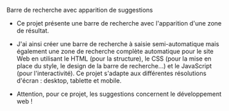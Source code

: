 Barre de recherche avec apparition de suggestions

- Ce projet présente une barre de recherche avec l'apparition d'une zone de résultat.

- J'ai ainsi créer une barre de recherche à saisie semi-automatique mais également une zone de recherche complète automatique pour le site Web en utilisant le HTML (pour la structure), le CSS (pour la mise en place du style, le design de la barre de recherche...) et le JavaScript (pour l'interactivité). Ce projet s'adapte aux différentes résolutions d'écran : desktop, tablette et mobile.

* Attention, pour ce projet, les suggestions concernent le développement web !
